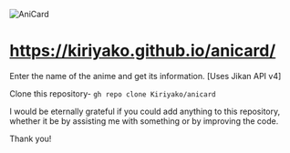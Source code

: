 ![AniCard](https://raw.githubusercontent.com/Kiriyako/anicard/main/img/logo.png "AniCard logo")


# https://kiriyako.github.io/anicard/
Enter the name of the anime and get its information. [Uses Jikan API v4]

Clone this repository- ```gh repo clone Kiriyako/anicard```

I would be eternally grateful if you could add anything to this repository, whether it be by assisting me with something or by improving the code.

Thank you!
